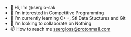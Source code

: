 - 👋 Hi, I’m @sergio-sak
- 👀 I’m interested in Competitive Programming
- 🌱 I’m currently learning C++, Stl Data Stuctures and Git
- 💞️ I’m looking to collaborate on Nothing
- 📫 How to reach me ssergioss@protonmail.com

<!---
sergio-sak/sergio-sak is a ✨ special ✨ repository because its `README.md` (this file) appears on your GitHub profile.
You can click the Preview link to take a look at your changes.
--->
